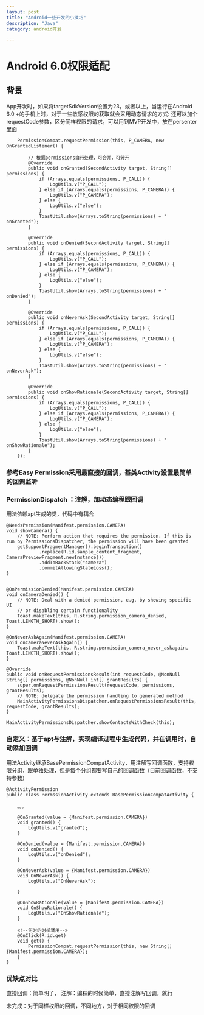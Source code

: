 ```yaml
---
layout: post
title: "Android一些开发的小技巧"
description: "Java"
category: android开发

---
```


# Android 6.0权限适配

## 背景

App开发时，如果将targetSdkVersion设置为23，或者以上，当运行在Android 6.0 +的手机上时，对于一些敏感权限的获取就会采用动态请求的方式:
还可以加个requestCode参数，区分同样权限的请求，可以用到MVP开发中，放在persenter里面

        PermissionCompat.requestPermission(this, P_CAMERA, new OnGrantedListener() {

		    // 根据permissions自行处理，可合并，可分开
		    @Override
		    public void onGranted(SecondActivity target, String[] permissions) {
		        if (Arrays.equals(permissions, P_CALL)) {
		            LogUtils.v("P_CALL");
		        } else if (Arrays.equals(permissions, P_CAMERA)) {
		            LogUtils.v("P_CAMERA");
		        } else {
		            LogUtils.v("else");
		        }
		        ToastUtil.show(Arrays.toString(permissions) + " onGranted");
		    }
		
		    @Override
		    public void onDenied(SecondActivity target, String[] permissions) {
		        if (Arrays.equals(permissions, P_CALL)) {
		            LogUtils.v("P_CALL");
		        } else if (Arrays.equals(permissions, P_CAMERA)) {
		            LogUtils.v("P_CAMERA");
		        } else {
		            LogUtils.v("else");
		        }
		        ToastUtil.show(Arrays.toString(permissions) + " onDenied");
		    }
		
		    @Override
		    public void onNeverAsk(SecondActivity target, String[] permissions) {
		        if (Arrays.equals(permissions, P_CALL)) {
		            LogUtils.v("P_CALL");
		        } else if (Arrays.equals(permissions, P_CAMERA)) {
		            LogUtils.v("P_CAMERA");
		        } else {
		            LogUtils.v("else");
		        }
		        ToastUtil.show(Arrays.toString(permissions) + " onNeverAsk");
		    }
		
		    @Override
		    public void onShowRationale(SecondActivity target, String[] permissions) {
		        if (Arrays.equals(permissions, P_CALL)) {
		            LogUtils.v("P_CALL");
		        } else if (Arrays.equals(permissions, P_CAMERA)) {
		            LogUtils.v("P_CAMERA");
		        } else {
		            LogUtils.v("else");
		        }
		        ToastUtil.show(Arrays.toString(permissions) + " onShowRationale");
		    }
        });
        
        
    
### 参考Easy Permission采用最直接的回调，基类Activity设置最简单的回调监听




### PermissionDispatch ：注解，加动态编程跟回调

用法依赖apt生成的类，代码中有耦合


    @NeedsPermission(Manifest.permission.CAMERA)
    void showCamera() {
        // NOTE: Perform action that requires the permission. If this is run by PermissionsDispatcher, the permission will have been granted
        getSupportFragmentManager().beginTransaction()
                .replace(R.id.sample_content_fragment, CameraPreviewFragment.newInstance())
                .addToBackStack("camera")
                .commitAllowingStateLoss();
    }
    
    
    @OnPermissionDenied(Manifest.permission.CAMERA)
    void onCameraDenied() {
        // NOTE: Deal with a denied permission, e.g. by showing specific UI
        // or disabling certain functionality
        Toast.makeText(this, R.string.permission_camera_denied, Toast.LENGTH_SHORT).show();
    }

    @OnNeverAskAgain(Manifest.permission.CAMERA)
    void onCameraNeverAskAgain() {
        Toast.makeText(this, R.string.permission_camera_never_askagain, Toast.LENGTH_SHORT).show();
    }

    @Override
    public void onRequestPermissionsResult(int requestCode, @NonNull String[] permissions, @NonNull int[] grantResults) {
        super.onRequestPermissionsResult(requestCode, permissions, grantResults);
        // NOTE: delegate the permission handling to generated method
        MainActivityPermissionsDispatcher.onRequestPermissionsResult(this, requestCode, grantResults);
    }

    MainActivityPermissionsDispatcher.showContactsWithCheck(this);
   
   

### 自定义：基于apt与注解，实现编译过程中生成代码，并在调用时，自动添加回调

用法Activity继承BasePermissionCompatActivity，用注解写回调函数，支持权限分组，跟单独处理，但是每个分组都要写自己的回调函数（目前回调函数，不支持参数）
	
	@ActivityPermission
	public class PermssionActivity extends BasePermissionCompatActivity {
	
     	。。。
     
	    @OnGranted(value = {Manifest.permission.CAMERA})
	    void granted() {
	        LogUtils.v("granted");
	    }
	
	    @OnDenied(value = {Manifest.permission.CAMERA})
	    void onDenied() {
	        LogUtils.v("onDenied");
	    }
	
	    @OnNeverAsk(value = {Manifest.permission.CAMERA})
	    void OnNeverAsk() {
	        LogUtils.v("OnNeverAsk");
 
	    }
	
	    @OnShowRationale(value = {Manifest.permission.CAMERA})
	    void OnShowRationale() {
	        LogUtils.v("OnShowRationale");
	    }
	    
		<!--何时的时机调用-->
	    @OnClick(R.id.get)
	    void get() {
	        PermissionCompat.requestPermission(this, new String[]{Manifest.permission.CAMERA});
	    }
	}


### 优缺点对比

直接回调：简单明了，
注解：编程的时候简单，直接注解写回调，就行	


未完成：对于同样权限的回调，不同地方，对于相同权限的回调